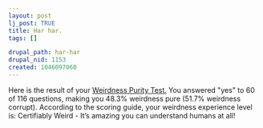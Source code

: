 ```yaml
--- 
layout: post
lj_post: TRUE
title: Har har.
tags: []

drupal_path: har-har
drupal_nid: 1153
created: 1046097060
---
```

Here is the result of your <a href="http://www.furrygames.com/weirdness.html">Weirdness Purity Test.</a>
You answered "yes" to 60 of 116 questions, making you 48.3% weirdness pure (51.7% weirdness corrupt). 
According to the scoring guide, your weirdness experience level is: 
Certifiably Weird - It’s amazing you can understand humans at all!
